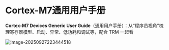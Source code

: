 # Cortex-M7通用用户手册

**Cortex-M7 Devices Generic User Guide**（通用用户手册）：从“程序员视角”梳理寄存器模型、启动、异常、低功耗和调试等，配合 TRM 一起看

![image-20250927223444518](https://newbie-typora.oss-cn-shenzhen.aliyuncs.com/TyporaJPG/image-20250927223444518.png)